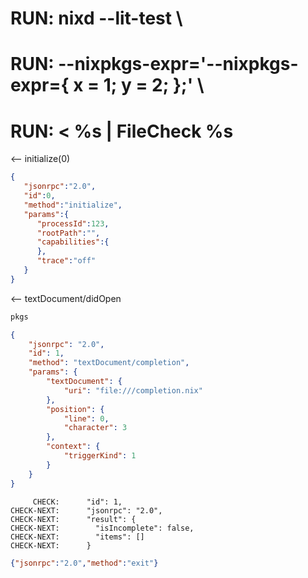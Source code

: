 # RUN: nixd --lit-test \
# RUN: --nixpkgs-expr='--nixpkgs-expr={ x = 1; y = 2; };' \
# RUN: < %s | FileCheck %s


<-- initialize(0)

```json
{
   "jsonrpc":"2.0",
   "id":0,
   "method":"initialize",
   "params":{
      "processId":123,
      "rootPath":"",
      "capabilities":{
      },
      "trace":"off"
   }
}
```


<-- textDocument/didOpen


```nix file:///completion.nix
pkgs
```

```json
{
    "jsonrpc": "2.0",
    "id": 1,
    "method": "textDocument/completion",
    "params": {
        "textDocument": {
            "uri": "file:///completion.nix"
        },
        "position": {
            "line": 0,
            "character": 3
        },
        "context": {
            "triggerKind": 1
        }
    }
}
```

```
     CHECK:      "id": 1,
CHECK-NEXT:      "jsonrpc": "2.0",
CHECK-NEXT:      "result": {
CHECK-NEXT:        "isIncomplete": false,
CHECK-NEXT:        "items": []
CHECK-NEXT:      }
```


```json
{"jsonrpc":"2.0","method":"exit"}
```
